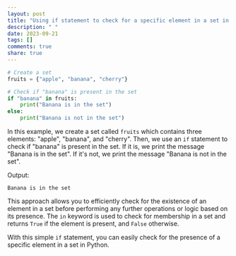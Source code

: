 ```yaml
---
layout: post
title: "Using if statement to check for a specific element in a set in Python"
description: " "
date: 2023-09-21
tags: []
comments: true
share: true
---
```


```python
# Create a set
fruits = {"apple", "banana", "cherry"}

# Check if "banana" is present in the set
if "banana" in fruits:
    print("Banana is in the set")
else:
    print("Banana is not in the set")
```

In this example, we create a set called `fruits` which contains three elements: "apple", "banana", and "cherry". Then, we use an `if` statement to check if "banana" is present in the set. If it is, we print the message "Banana is in the set". If it's not, we print the message "Banana is not in the set".

Output:
```
Banana is in the set
```

This approach allows you to efficiently check for the existence of an element in a set before performing any further operations or logic based on its presence. The `in` keyword is used to check for membership in a set and returns `True` if the element is present, and `False` otherwise.

With this simple `if` statement, you can easily check for the presence of a specific element in a set in Python.